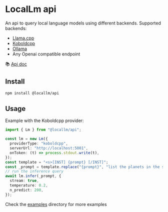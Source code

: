 # LocalLm api

An api to query local language models using different backends. Supported backends:

- [Llama.cpp](https://github.com/ggerganov/llama.cpp/tree/master/examples/server)
- [Koboldcpp](https://github.com/LostRuins/koboldcpp)
- [Ollama](https://github.com/jmorganca/ollama)
- Any Openai compatible endpoint

:books: [Api doc](https://synw.github.io/locallm/)

## Install

```bash
npm install @locallm/api
```

## Usage

Example with the Koboldcpp provider:

```ts
import { Lm } from "@locallm/api";

const lm = new Lm({
  providerType: "koboldcpp",
  serverUrl: "http://localhost:5001",
  onToken: (t) => process.stdout.write(t),
});
const template = "<s>[INST] {prompt} [/INST]";
const _prompt = template.replace("{prompt}", "list the planets in the solar system");
// run the inference query
await lm.infer(_prompt, {
  stream: true,
  temperature: 0.2,
  n_predict: 200,
});
```

Check the [examples](examples) directory for more examples
